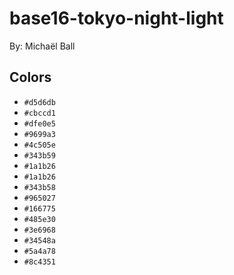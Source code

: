 # base16-tokyo-night-light

By: Michaël Ball

## Colors

* `#d5d6db`
* `#cbccd1`
* `#dfe0e5`
* `#9699a3`
* `#4c505e`
* `#343b59`
* `#1a1b26`
* `#1a1b26`
* `#343b58`
* `#965027`
* `#166775`
* `#485e30`
* `#3e6968`
* `#34548a`
* `#5a4a78`
* `#8c4351`

